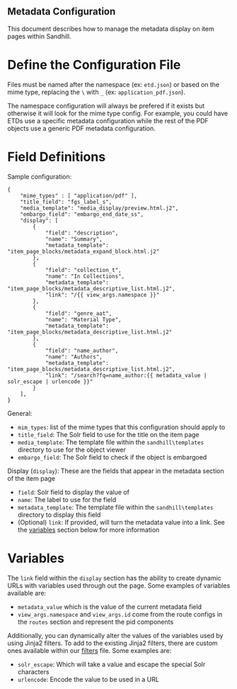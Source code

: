Metadata Configuration
---------------
This document describes how to manage the metadata display on 
item pages within Sandhill.

Define the Configuration File
============================================
Files must be named after the namespace (ex: `etd.json`) or 
based on the mime type, replacing the `\` with `_` 
(ex: `application_pdf.json`). 

The namespace configuration will always be prefered if it exists 
but otherwise it will look for the mime type config. For example,
you could have ETDs use a specific metadata configuration while the 
rest of the PDF objects use a generic PDF metadata configuration.


Field Definitions
================
Sample configuration:  
```
{
    "mime_types" : [ "application/pdf" ],
    "title_field": "fgs_label_s",
    "media_template": "media_display/preview.html.j2",
    "embargo_field": "embargo_end_date_ss",
    "display": [
        {
            "field": "description",
            "name": "Summary",
            "metadata_template": "item_page_blocks/metadata_expand_block.html.j2"
        },
        {
            "field": "collection_t",
            "name": "In Collections",
            "metadata_template": "item_page_blocks/metadata_descriptive_list.html.j2",
            "link": "/{{ view_args.namespace }}"
        },
        {
            "field": "genre_aat",
            "name": "Material Type",
            "metadata_template": "item_page_blocks/metadata_descriptive_list.html.j2"
        },
        {
            "field": "name_author",
            "name": "Authors",
            "metadata_template": "item_page_blocks/metadata_descriptive_list.html.j2",
            "link": "/search?fq=name_author:{{ metadata_value | solr_escape | urlencode }}"
        }
    ],
}
```
General:  
* `mim_types`: list of the mime types that this configuration should apply to
* `title_field`: The Solr field to use for the title on the item page
* `media_template`: The template file within the `sandhill\templates` directory to use for the object viewer
* `embargo_field`: The Solr field to check if the object is embargoed

Display (`display`):
These are the fields that appear in the metadata section of the item page
* `field`: Solr field to display the value of
* `name`: The label to use for the field
* `metadata_template`: The template file within the `sandhill\templates` directory to display this field
* (Optional) `link`: If provided, will turn the metadata value into a link. See the [variables](#variables) section below 
for more information

Variables
============
The `link` field within the `display` section has the ability to create dynamic URLs with variables 
used through out the page. Some examples of variables available are: 
* `metadata_value` which is the value of the current metadata field
* `view_args.namespace` and `view_args.id` come from the route configs in the `routes` section and 
represent the pid components

Additionally, you can dynamically alter the values of the variables used by using Jinja2 filters. To add 
to the existing Jinja2 filters, there are custom ones available within our [filters](https://gitlab.msu.edu/msu-libraries/repo-team/sandhill/-/blob/master/sandhill/utils/filters.py) file. Some examples are: 
* `solr_escape`: Which will take a value and escape the special Solr characters
* `urlencode`: Encode the value to be used in a URL



